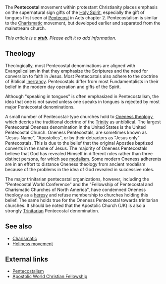 The **Pentecostal** movement within protestant Christianity places
emphasis on the supernatural sign gifts of the
[Holy Spirit](Holy_Spirit "Holy Spirit"), especially the gift of
tongues first seen at [Pentecost](Pentecost "Pentecost") in Acts
chapter 2. Pentecostalism is similar to the
[Charismatic](Charismatic "Charismatic") movement, but developed
earlier and separated from the mainstream church.

*This article is a **[stub](http://www.theopedia.com/Category:Theopedia_stubs "Category:Theopedia stubs")**. Please edit it to add information.*
## Theology

Theologically, most Pentecostal denominations are aligned with
Evangelicalism in that they emphasize the Scriptures and the need
for conversion to faith in Jesus. Most Pentecostals also adhere to
the doctrine of Biblical [inerrancy](Inerrancy "Inerrancy").
Pentecostals differ from most Fundamentalists in their belief in
the modern day operation and gifts of the Spirit.

Although "speaking in tongues" is often emphasized in
Pentecostalism, the idea that one is not saved unless one speaks in
tongues is rejected by most major Pentecostal denominations.

A small number of Pentecostal-type churches hold to
[Oneness theology](Oneness_Pentecostalism "Oneness Pentecostalism"),
which decries the traditional doctrine of the
[Trinity](Trinity "Trinity") as unbiblical. The largest Pentecostal
Oneness denomination in the United States is the United Pentecostal
Church. Oneness Pentecostals, are sometimes known as "Jesus-Name",
"Apostolics", or by their detractors as "Jesus only" Pentecostals.
This is due to the belief that the original Apostles baptized
converts in the name of Jesus. The majority of Oneness Pentecostals
believe that God has revealed Himself in different roles rather
than three distinct persons, for which see
[modalism](Modalism "Modalism"). Some modern Oneness adherents are
in an effort to distance Oneness theology from ancient modalism
because of the problems in the idea of God revealed in successive
roles.

The major trinitarian pentecostal organizations, however, including
the "Pentecostal World Conference" and the "Fellowship of
Pentecostal and Charismatic Churches of North America", have
condemned Oneness theology as a [heresy](Heresy "Heresy") and
refuse membership to churches holding this belief. The same holds
true for the Oneness Pentecostal towards trinitarian churches. It
should be noted that the Apostolic Church (UK) is also a strongly
[Trinitarian](Trinitarianism "Trinitarianism") Pentecostal
denomination.

## See also

-   [Charismatic](Charismatic "Charismatic")
-   [Holiness movement](Holiness_movement "Holiness movement")

## External links

-   [Pentecostalism](http://en.wikipedia.org/wiki/Pentecostal "w:Pentecostal")
-   [Apostolic World Christian Fellowship](http://www.awcf.org)



